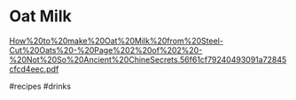 # Oat Milk
<a href='How%20to%20make%20Oat%20Milk%20from%20Steel-Cut%20Oats%20-%20Page%202%20of%202%20-%20Not%20So%20Ancient%20ChineSecrets.56f61cf79240493091a72845cfcd4eec.pdf'>How%20to%20make%20Oat%20Milk%20from%20Steel-Cut%20Oats%20-%20Page%202%20of%202%20-%20Not%20So%20Ancient%20ChineSecrets.56f61cf79240493091a72845cfcd4eec.pdf</a>

#recipes #drinks